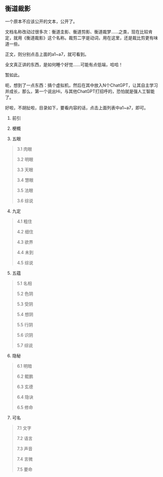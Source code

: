 ## 衡道裁影

一个原本不应该公开的文本，公开了。

文档名称改动过很多次：衡道圭影、衡道剪影、衡道裁梦……之类，现在比较肯定，就用《衡道裁影》这个名称。裁剪二字是动词，用在这里，还是裁比剪更有味道一些。

正文，则分别点击上面的a1~a7，就可看到。

全文真正讲的东西，是如何睡个好觉……可能有点低端，哈哈！

暂如此。

呃，想到了一点东西：搞个虚拟机，然后在其中放入N个ChatGPT，让其自主学习并成长，那么，第一个说出Hi，与其他ChatGPT打招呼的，恐怕就是强人工智能了。

好啦，不胡扯啦，目录如下，要看内容的话，点击上面列表中a1~a7，即可。


1. 前引

2. 梗概

3. 五眼
> 
> 3.1 肉眼
> 
> 3.2 明眼
> 
> 3.3 天眼
> 
> 3.4 慧眼
> 
> 3.5 法眼
> 
> 3.6 综说

4. 九定
> 
> 4.1 粗住
> 
> 4.2 细住
> 
> 4.3 欲界
> 
> 4.4 未到
> 
> 4.5 综说

5. 五蕴
> 
> 5.1 名相
> 
> 5.2 色阴
> 
> 5.3 受阴
> 
> 5.4 想阴
> 
> 5.5 行阴
> 
> 5.6 识阴
> 
> 5.7 综说

6. 隐秘
> 
> 6.1 明暗
> 
> 6.2 鲲鹏
> 
> 6.3 玄德
> 
> 6.4 隐诀
> 
> 6.5 修命

7. 可名
>
> 7.1 文字
> 
> 7.2 语言
> 
> 7.3 声音
> 
> 7.4 言微
> 
> 7.5 要命
